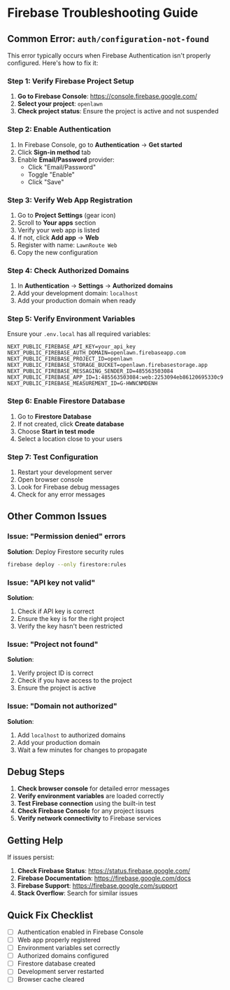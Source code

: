 # Firebase Troubleshooting Guide

## Common Error: `auth/configuration-not-found`

This error typically occurs when Firebase Authentication isn't properly configured. Here's how to fix it:

### Step 1: Verify Firebase Project Setup

1. **Go to Firebase Console**: https://console.firebase.google.com/
2. **Select your project**: `openlawn`
3. **Check project status**: Ensure the project is active and not suspended

### Step 2: Enable Authentication

1. In Firebase Console, go to **Authentication** → **Get started**
2. Click **Sign-in method** tab
3. Enable **Email/Password** provider:
   - Click "Email/Password"
   - Toggle "Enable"
   - Click "Save"

### Step 3: Verify Web App Registration

1. Go to **Project Settings** (gear icon)
2. Scroll to **Your apps** section
3. Verify your web app is listed
4. If not, click **Add app** → **Web**
5. Register with name: `LawnRoute Web`
6. Copy the new configuration

### Step 4: Check Authorized Domains

1. In **Authentication** → **Settings** → **Authorized domains**
2. Add your development domain: `localhost`
3. Add your production domain when ready

### Step 5: Verify Environment Variables

Ensure your `.env.local` has all required variables:

```env
NEXT_PUBLIC_FIREBASE_API_KEY=your_api_key
NEXT_PUBLIC_FIREBASE_AUTH_DOMAIN=openlawn.firebaseapp.com
NEXT_PUBLIC_FIREBASE_PROJECT_ID=openlawn
NEXT_PUBLIC_FIREBASE_STORAGE_BUCKET=openlawn.firebasestorage.app
NEXT_PUBLIC_FIREBASE_MESSAGING_SENDER_ID=485563503084
NEXT_PUBLIC_FIREBASE_APP_ID=1:485563503084:web:2253094eb86120695330c9
NEXT_PUBLIC_FIREBASE_MEASUREMENT_ID=G-HWNCNMDENH
```

### Step 6: Enable Firestore Database

1. Go to **Firestore Database**
2. If not created, click **Create database**
3. Choose **Start in test mode**
4. Select a location close to your users

### Step 7: Test Configuration

1. Restart your development server
2. Open browser console
3. Look for Firebase debug messages
4. Check for any error messages

## Other Common Issues

### Issue: "Permission denied" errors
**Solution**: Deploy Firestore security rules
```bash
firebase deploy --only firestore:rules
```

### Issue: "API key not valid"
**Solution**: 
1. Check if API key is correct
2. Ensure the key is for the right project
3. Verify the key hasn't been restricted

### Issue: "Project not found"
**Solution**:
1. Verify project ID is correct
2. Check if you have access to the project
3. Ensure the project is active

### Issue: "Domain not authorized"
**Solution**:
1. Add `localhost` to authorized domains
2. Add your production domain
3. Wait a few minutes for changes to propagate

## Debug Steps

1. **Check browser console** for detailed error messages
2. **Verify environment variables** are loaded correctly
3. **Test Firebase connection** using the built-in test
4. **Check Firebase Console** for any project issues
5. **Verify network connectivity** to Firebase services

## Getting Help

If issues persist:

1. **Check Firebase Status**: https://status.firebase.google.com/
2. **Firebase Documentation**: https://firebase.google.com/docs
3. **Firebase Support**: https://firebase.google.com/support
4. **Stack Overflow**: Search for similar issues

## Quick Fix Checklist

- [ ] Authentication enabled in Firebase Console
- [ ] Web app properly registered
- [ ] Environment variables set correctly
- [ ] Authorized domains configured
- [ ] Firestore database created
- [ ] Development server restarted
- [ ] Browser cache cleared 